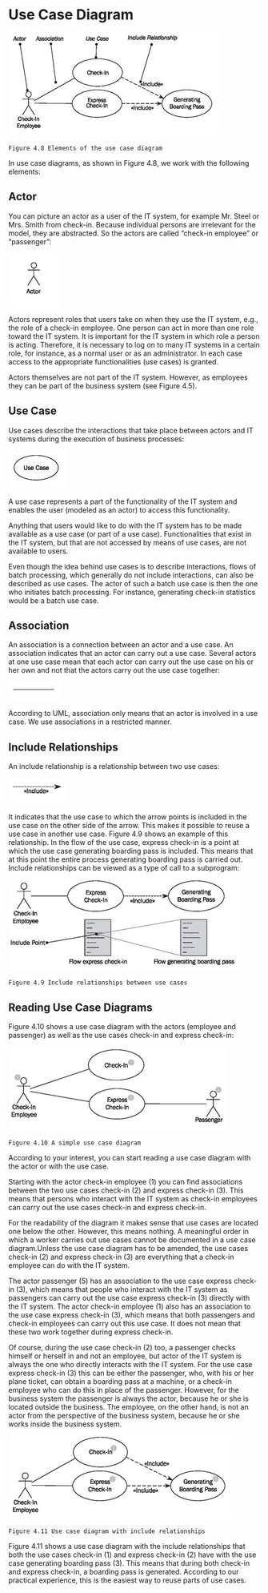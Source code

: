 # Use Case Diagram

![Elements](images/Elements.jpg)

	Figure 4.8 Elements of the use case diagram

In use case diagrams, as shown in Figure 4.8, we work with the following elements:

## Actor

You can picture an actor as a user of the IT system, for example Mr. Steel or Mrs. Smith from check-in. Because individual persons are irrelevant for the model, they are abstracted. So the actors are called “check-in employee” or “passenger”:

![Actor](images/Actor.jpg)

Actors represent roles that users take on when they use the IT system, e.g., the role of a check-in employee. One person can act in more than one role toward the IT system. It is important for the IT system in which role a person is acting. Therefore, it is necessary to log on to many IT systems in a certain role, for instance, as a normal user or as an administrator. In each case access to the appropriate functionalities (use cases) is granted.

Actors themselves are not part of the IT system. However, as employees they can be part of the business system (see Figure 4.5).

## Use Case

Use cases describe the interactions that take place between actors and IT systems during the execution of business processes:

![Use_Case](images/Use_Case.jpg)

A use case represents a part of the functionality of the IT system and enables the user (modeled as an actor) to access this functionality.

Anything that users would like to do with the IT system has to be made available as a use case (or part of a use case). Functionalities that exist in the IT system, but that are not accessed by means of use cases, are not available to users.

Even though the idea behind use cases is to describe interactions, flows of batch processing, which generally do not include interactions, can also be described as use cases. The actor of such a batch use case is then the one who initiates batch processing. For instance, generating check-in statistics would be a batch use case.

## Association

An association is a connection between an actor and a use case. An association indicates that an actor can carry out a use case. Several actors at one use case mean that each actor can carry out the use case on his or her own and not that the actors carry out the use case together:

![Association](images/Association.jpg)

According to UML, association only means that an actor is involved in a use case. We use associations in a restricted manner.

## Include Relationships

An include relationship is a relationship between two use cases:

![Include](images/Include.jpg)

It indicates that the use case to which the arrow points is included in the use case on the other side of the arrow. This makes it possible to reuse a use case in another use case. Figure 4.9 shows an example of this relationship. In the flow of the use case, express check-in is a point at which the use case generating boarding pass is included. This means that at this point the entire process generating boarding pass is carried out. Include relationships can be viewed as a type of call to a subprogram:

![Relationships](images/Relationships.jpg)

	Figure 4.9 Include relationships between use cases
	
## Reading Use Case Diagrams

Figure 4.10 shows a use case diagram with the actors (employee and passenger) as well as the use cases check-in and express check-in:

![Reading](images/Reading.jpg)

	Figure 4.10 A simple use case diagram

According to your interest, you can start reading a use case diagram with the actor or with the use case.

Starting with the actor check-in employee (1) you can find associations between the two use cases check-in (2) and express check-in (3). This means that persons who interact with the IT system as check-in employees can carry out the use cases check-in and express check-in.

For the readability of the diagram it makes sense that use cases are located one below the other. However, this means nothing. A meaningful order in which a worker carries out use cases cannot be documented in a use case diagram.Unless the use case diagram has to be amended, the use cases check-in (2) and express check-in (3) are everything that a check-in employee can do with the IT system.

The actor passenger (5) has an association to the use case express check-in (3), which means that people who interact with the IT system as passengers can carry out the use case express check-in (3) directly with the IT system. The actor check-in employee (1) also has an association to the use case express check-in (3), which means that both passengers and check-in employees can carry out this use case. It does not mean that these two work together during express check-in.

Of course, during the use case check-in (2) too, a passenger checks himself or herself in and not an employee, but actor of the IT system is always the one who directly interacts with the IT system. For the use case express check-in (3) this can be either the passenger, who, with his or her plane ticket, can obtain a boarding pass at a machine, or a check-in employee who can do this in place of the passenger. However, for the business system the passenger is always the actor, because he or she is located outside the business. The employee, on the other hand, is not an actor from the perspective of the business system, because he or she works inside the business system.

![Check](images/Check.jpg)

	Figure 4.11 Use case diagram with include relationships

Figure 4.11 shows a use case diagram with the include relationships that both the use cases check-in (1) and express check-in (2) have with the use case generating boarding pass (3). This means that during both check-in and express check-in, a boarding pass is generated. According to our practical experience, this is the easiest way to reuse parts of use cases.




